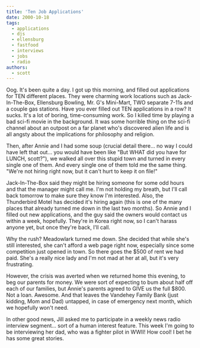 ```yaml
---
title: 'Ten Job Applications'
date: 2000-10-18
tags:
  - applications
  - djs
  - ellensburg
  - fastfood
  - interviews
  - jobs
  - radio
authors:
  - scott
---
```


Oog. It's been quite a day. I got up this morning, and filled out applications for TEN different places. They were charming work locations such as Jack-In-The-Box, Ellensburg Bowling, Mr. G's Mini-Mart, TWO separate 7-11s and a couple gas stations. Have you ever filled out TEN applications in a row? It sucks. It's a lot of boring, time-consuming work. So I killed time by playing a bad sci-fi movie in the background. It was some horrible thing on the sci-fi channel about an outpost on a far planet who's discovered alien life and is all angsty about the implications for philosophy and religion.

Then, after Annie and I had some soup (crucial detail there... no way I could have left that out... you would have been like "But WHAT did you have for LUNCH, scott?"), we walked all over this stupid town and turned in every single one of them. And every single one of them told me the same thing. "We're not hiring right now, but it can't hurt to keep it on file!"

Jack-In-The-Box said they might be hiring someone for some odd hours and that the manager might call me. I'm not holding my breath, but I'll call back tomorrow to make sure they know I'm interested. Also, the Thunderbird Motel has decided it's hiring again (this is one of the many places that already turned me down in the last two months). So Annie and I filled out new applications, and the guy said the owners would contact us within a week, hopefully. They're in Korea right now, so I can't harass anyone yet, but once they're back, I'll call.

Why the rush? Meadowlark turned me down. She decided that while she's still interested, she can't afford a web page right now, especially since some competition just opened in town. So there goes the $500 of rent we had paid. She's a really nice lady and I'm not mad at her at all, but it's very frustrating.

However, the crisis was averted when we returned home this evening, to beg our parents for money. We were sort of expecting to bum about half off each of our families, but Annie's parents agreed to GIVE us the full $800. Not a loan. Awesome. And that leaves the Vandehey Family Bank (just kidding, Mom and Dad) untapped, in case of emergency next month, which we hopefully won't need.

In other good news, Jill asked me to participate in a weekly news radio interview segment... sort of a human interest feature. This week I'm going to be interviewing her dad, who was a fighter pilot in WWII! How cool! I bet he has some great stories.
